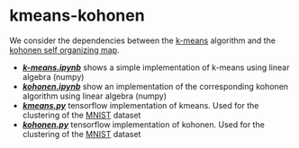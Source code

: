 # kmeans-kohonen
We consider the dependencies between the [k-means](https://goo.gl/6qvLx2) algorithm and the [kohonen self organizing map](https://goo.gl/8bNsh).

* ***[k-means.ipynb](k-means.ipynb)*** shows a simple implementation of k-means using  linear algebra (numpy)
* ***[kohonen.ipynb](kohonen.ipynb)*** show an implementation of the corresponding kohonen algorithm using  linear algebra (numpy)
* ***[kmeans.py](kmeans.py)*** tensorflow implementation of kmeans. Used for the clustering of the [MNIST](https://en.wikipedia.org/wiki/MNIST_database) dataset
* ***[kohonen.py](kohonen.py)*** tensorflow implementation of kohonen. Used for the clustering of the [MNIST](https://en.wikipedia.org/wiki/MNIST_database) dataset

